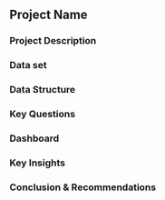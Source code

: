 ## Project Name

### Project Description

### Data set

### Data Structure

### Key Questions

### Dashboard

### Key Insights

### Conclusion & Recommendations
